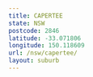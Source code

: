 ```yaml
---
title: CAPERTEE
state: NSW
postcode: 2846
latitude: -33.071806
longitude: 150.118609
url: /nsw/capertee/
layout: suburb
---
```

